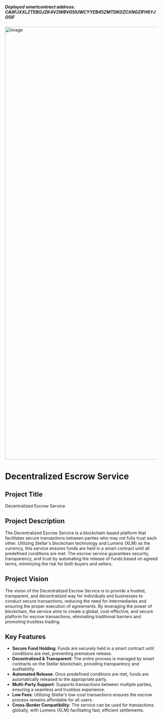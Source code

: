 ##### Deployed smartcontract address: CA6FJXXLZTEBOJZK4V2WBVG5IUWCYYEB45ZMTDKGZCXNGZIFH6YJO5IF
<img width="1428" alt="image" src="https://github.com/user-attachments/assets/abdaa685-45a1-4dca-a968-1c0b4bec0009">

# Decentralized Escrow Service

## Project Title
Decentralized Escrow Service

## Project Description
The Decentralized Escrow Service is a blockchain-based platform that facilitates secure transactions between parties who may not fully trust each other. Utilizing Stellar's blockchain technology and Lumens (XLM) as the currency, this service ensures funds are held in a smart contract until all predefined conditions are met. The escrow service guarantees security, transparency, and trust by automating the release of funds based on agreed terms, minimizing the risk for both buyers and sellers.

## Project Vision
The vision of the Decentralized Escrow Service is to provide a trusted, transparent, and decentralized way for individuals and businesses to conduct secure transactions, reducing the need for intermediaries and ensuring the proper execution of agreements. By leveraging the power of blockchain, the service aims to create a global, cost-effective, and secure platform for escrow transactions, eliminating traditional barriers and promoting trustless trading.

## Key Features
- **Secure Fund Holding**: Funds are securely held in a smart contract until conditions are met, preventing premature release.
- **Decentralized & Transparent**: The entire process is managed by smart contracts on the Stellar blockchain, providing transparency and auditability.
- **Automated Release**: Once predefined conditions are met, funds are automatically released to the appropriate party.
- **Multi-Party Support**: Supports transactions between multiple parties, ensuring a seamless and trustless experience.
- **Low Fees**: Utilizing Stellar’s low-cost transactions ensures the escrow process remains affordable for all users.
- **Cross-Border Compatibility**: The service can be used for transactions globally, with Lumens (XLM) facilitating fast, efficient settlements.


